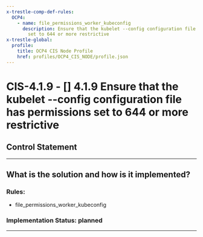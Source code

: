 ```yaml
---
x-trestle-comp-def-rules:
  OCP4:
    - name: file_permissions_worker_kubeconfig
      description: Ensure that the kubelet --config configuration file has permissions
        set to 644 or more restrictive
x-trestle-global:
  profile:
    title: OCP4 CIS Node Profile
    href: profiles/OCP4_CIS_NODE/profile.json
---
```


# CIS-4.1.9 - \[\] 4.1.9 Ensure that the kubelet --config configuration file has permissions set to 644 or more restrictive

## Control Statement

______________________________________________________________________

## What is the solution and how is it implemented?

<!-- For implementation status enter one of: implemented, partial, planned, alternative, not-applicable -->

<!-- Note that the list of rules under ### Rules: is read-only and changes will not be captured after assembly to JSON -->

<!-- Add control implementation description here for control: CIS-4.1.9 -->

### Rules:

  - file_permissions_worker_kubeconfig

### Implementation Status: planned

______________________________________________________________________
